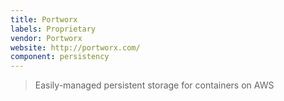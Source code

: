 ```yaml
---
title: Portworx
labels: Proprietary
vendor: Portworx
website: http://portworx.com/
component: persistency
---
```

> Easily-managed persistent storage for containers on AWS
